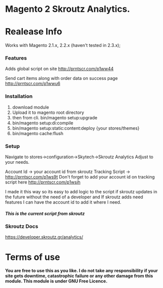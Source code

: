 # Magento 2 Skroutz Analytics.


# Realease Info
Works with Magento 2.1.x, 2.2.x (haven't tested in 2.3.x);


### Features
Adds global script on site
http://prntscr.com/p1ww44

Send cart items along with order data on success page
http://prntscr.com/p1wwu6


### Installation
1. download module
2. Upload it to magento root directory
3. then from cli. bin/magento setup:upgrade
4. bin/magento setup:di:compile
5. bin/magento setup:static:content:deploy {your stores/themes}
6. bin/magento cache:flush

### Setup
Navigate to stores->configuration->Skytech->Skroutz Analytics
Adjust to your needs.

Account Id -> your account id from skroutz
Tracking Script -> http://prntscr.com/p1ws9t
Don't forget to add your account id on tracking script here http://prntscr.com/p1wsih

I made it this way so its easy to add logic to the script if skroutz updates in the future without the need of a developer and If skroutz adds need features I can have the account id to add it where I need.

##### This is the current script from skroutz
<!-- Add the Tracking Script and Connect to your Account -->


### Skroutz Docs
https://developer.skroutz.gr/analytics/


# Terms of use
**You are free to use this as you like. I do not take any responsibility if your site gets downtime, catastrophic failure or any other damage from this module. This module is under GNU Free Licence.**


